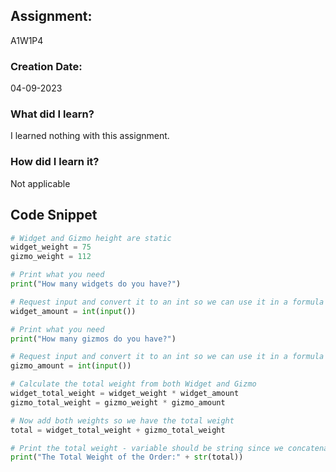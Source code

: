 ## Assignment:
A1W1P4

### Creation Date:
04-09-2023

### What did I learn?
I learned nothing with this assignment.

### How did I learn it?
Not applicable

## Code Snippet
```python
# Widget and Gizmo height are static
widget_weight = 75
gizmo_weight = 112

# Print what you need
print("How many widgets do you have?")

# Request input and convert it to an int so we can use it in a formula
widget_amount = int(input())

# Print what you need
print("How many gizmos do you have?")

# Request input and convert it to an int so we can use it in a formula
gizmo_amount = int(input())

# Calculate the total weight from both Widget and Gizmo
widget_total_weight = widget_weight * widget_amount
gizmo_total_weight = gizmo_weight * gizmo_amount

# Now add both weights so we have the total weight
total = widget_total_weight + gizmo_total_weight

# Print the total weight - variable should be string since we concatenate it to a string 
print("The Total Weight of the Order:" + str(total))
```
